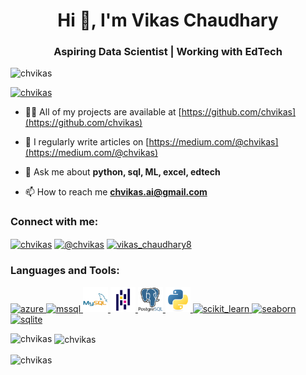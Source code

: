 <h1 align="center">Hi 👋, I'm Vikas Chaudhary</h1>
<h3 align="center">Aspiring Data Scientist | Working with EdTech</h3>

<p align="left"> <img src="https://komarev.com/ghpvc/?username=chvikas&label=Profile%20views&color=0e75b6&style=flat" alt="chvikas" /> </p>

<p align="left"> <a href="https://github.com/ryo-ma/github-profile-trophy"><img src="https://github-profile-trophy.vercel.app/?username=chvikas" alt="chvikas" /></a> </p>

- 👨‍💻 All of my projects are available at [https://github.com/chvikas](https://github.com/chvikas)

- 📝 I regularly write articles on [https://medium.com/@chvikas](https://medium.com/@chvikas)

- 💬 Ask me about **python, sql, ML, excel, edtech**

- 📫 How to reach me **chvikas.ai@gmail.com**

<h3 align="left">Connect with me:</h3>
<p align="left">
<a href="https://linkedin.com/in/chvikas" target="blank"><img align="center" src="https://raw.githubusercontent.com/rahuldkjain/github-profile-readme-generator/master/src/images/icons/Social/linked-in-alt.svg" alt="chvikas" height="30" width="40" /></a>
<a href="https://medium.com/@chvikas" target="blank"><img align="center" src="https://raw.githubusercontent.com/rahuldkjain/github-profile-readme-generator/master/src/images/icons/Social/medium.svg" alt="@chvikas" height="30" width="40" /></a>
<a href="https://www.hackerrank.com/vikas_chaudhary8" target="blank"><img align="center" src="https://raw.githubusercontent.com/rahuldkjain/github-profile-readme-generator/master/src/images/icons/Social/hackerrank.svg" alt="vikas_chaudhary8" height="30" width="40" /></a>
</p>

<h3 align="left">Languages and Tools:</h3>
<p align="left"> <a href="https://azure.microsoft.com/en-in/" target="_blank" rel="noreferrer"> <img src="https://www.vectorlogo.zone/logos/microsoft_azure/microsoft_azure-icon.svg" alt="azure" width="40" height="40"/> </a> <a href="https://www.microsoft.com/en-us/sql-server" target="_blank" rel="noreferrer"> <img src="https://www.svgrepo.com/show/303229/microsoft-sql-server-logo.svg" alt="mssql" width="40" height="40"/> </a> <a href="https://www.mysql.com/" target="_blank" rel="noreferrer"> <img src="https://raw.githubusercontent.com/devicons/devicon/master/icons/mysql/mysql-original-wordmark.svg" alt="mysql" width="40" height="40"/> </a> <a href="https://pandas.pydata.org/" target="_blank" rel="noreferrer"> <img src="https://raw.githubusercontent.com/devicons/devicon/2ae2a900d2f041da66e950e4d48052658d850630/icons/pandas/pandas-original.svg" alt="pandas" width="40" height="40"/> </a> <a href="https://www.postgresql.org" target="_blank" rel="noreferrer"> <img src="https://raw.githubusercontent.com/devicons/devicon/master/icons/postgresql/postgresql-original-wordmark.svg" alt="postgresql" width="40" height="40"/> </a> <a href="https://www.python.org" target="_blank" rel="noreferrer"> <img src="https://raw.githubusercontent.com/devicons/devicon/master/icons/python/python-original.svg" alt="python" width="40" height="40"/> </a> <a href="https://scikit-learn.org/" target="_blank" rel="noreferrer"> <img src="https://upload.wikimedia.org/wikipedia/commons/0/05/Scikit_learn_logo_small.svg" alt="scikit_learn" width="40" height="40"/> </a> <a href="https://seaborn.pydata.org/" target="_blank" rel="noreferrer"> <img src="https://seaborn.pydata.org/_images/logo-mark-lightbg.svg" alt="seaborn" width="40" height="40"/> </a> <a href="https://www.sqlite.org/" target="_blank" rel="noreferrer"> <img src="https://www.vectorlogo.zone/logos/sqlite/sqlite-icon.svg" alt="sqlite" width="40" height="40"/> </a> </p>

<p><img align="left" src="https://github-readme-stats.vercel.app/api/top-langs?username=chvikas&show_icons=true&locale=en&layout=compact" alt="chvikas" /></p>

<p>&nbsp;<img align="center" src="https://github-readme-stats.vercel.app/api?username=chvikas&show_icons=true&locale=en" alt="chvikas" /></p>

<p><img align="center" src="https://github-readme-streak-stats.herokuapp.com/?user=chvikas&" alt="chvikas" /></p>
